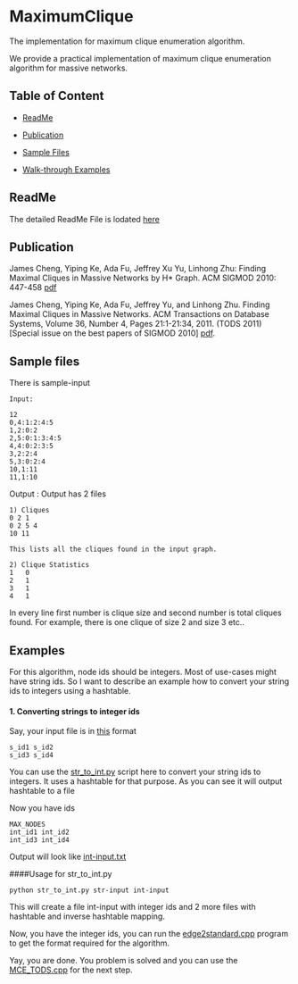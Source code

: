 

# MaximumClique
The implementation for maximum clique enumeration algorithm.

We provide a practical implementation of maximum clique enumeration algorithm for massive networks.

## Table of Content

- [ReadMe](#ReadMe)

- [Publication](#Publication)

- [Sample Files](#Sample-files)

- [Walk-through Examples](#Examples)

## ReadMe
The detailed ReadMe File is lodated [here](https://github.com/linhongseba/MaximumClique/blob/master/MCE_TODS/Readme_TODS.pdf)

## Publication

James Cheng, Yiping Ke, Ada Fu, Jeffrey Xu Yu, Linhong Zhu: Finding Maximal Cliques in Massive Networks by H* Graph. ACM SIGMOD 2010: 447-458 [pdf](http://www.isi.edu/~linhong/Papers/sigmod10.pdf)


James Cheng, Yiping Ke, Ada Fu, Jeffrey Yu, and Linhong Zhu. Finding Maximal Cliques in Massive Networks. ACM Transactions on Database Systems, Volume 36, Number 4, Pages 21:1-21:34, 2011. (TODS 2011) [Special issue on the best papers of SIGMOD 2010] [pdf](http://www.isi.edu/~linhong/Papers/TODS11.pdf).

## Sample files

There is sample-input 
```
Input:

12
0,4:1:2:4:5
1,2:0:2
2,5:0:1:3:4:5
4,4:0:2:3:5
3,2:2:4
5,3:0:2:4
10,1:11
11,1:10
```
Output : Output has 2 files
```
1) Cliques
0 2 1 
0 2 5 4 
10 11 

This lists all the cliques found in the input graph.

2) Clique Statistics
1	0
2	1
3	1
4	1
```
In every line first number is clique size and second number is total cliques found. For example, there is one clique of size 2 and size 3 etc..


## Examples
For this algorithm, node ids should be integers. Most of use-cases might have string ids. So I want to describe an example how to convert your string ids to integers using a hashtable.

#### 1. Converting strings to integer ids
Say, your input file is in [this](https://github.com/linhongseba/MaximumClique/blob/master/sample-files/str-input.txt) format
```
s_id1 s_id2
s_id3 s_id4
```

You can use the [str_to_int.py](https://github.com/linhongseba/MaximumClique/blob/master/util/str_to_int.py) script here to convert your string ids to integers. It uses a hashtable for that purpose. As you can see it will output hashtable to a file

Now you have ids
```
MAX_NODES
int_id1 int_id2
int_id3 int_id4
```
Output will look like [int-input.txt](https://github.com/linhongseba/MaximumClique/blob/master/sample-files/int-input.txt)

####Usage for str_to_int.py
```
python str_to_int.py str-input int-input
```
This will create a file int-input with integer ids and 2 more files with hashtable and inverse hashtable mapping.


Now, you have the integer ids, you can run the [edge2standard.cpp](https://github.com/linhongseba/MaximumClique/blob/master/util/edge2standard.cpp) program to get the format required for the algorithm.

Yay, you are done. You problem is solved and you can use the [MCE_TODS.cpp](https://github.com/linhongseba/MaximumClique/blob/master/MCE_TODS/MCE_TODS.cpp) for the next step. 
















